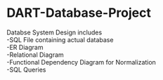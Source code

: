 # DART-Database-Project

Databse System Design includes<br/>
-SQL File containing actual database<br/>
-ER Diagram<br/>
-Relational Diagram<br/>
-Functional Dependency Diagram for Normalization<br/>
-SQL Queries
